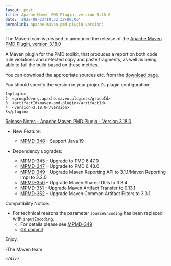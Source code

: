 ```yaml
---
layout: post
title: Apache Maven PMD Plugin, version 3.18.0
date: '2022-08-23T19:32:32+00:00'
permalink: apache-maven-pmd-plugin-version4
---
```

 <div class="post_body"><p>The Maven team is pleased to announce the release of the
<a href="https://maven.apache.org/plugins/maven-pmd-plugin/">Apache Maven PMD Plugin, version 3.18.0</a></p>
<p>A Maven plugin for the PMD toolkit, that produces a report on both code rule
violations and detected copy and paste fragments, as well as being able to fail
the build based on these metrics.</p>
<p>You can download the appropriate sources etc. from the
<a href="https://maven.apache.org/plugins/maven-pmd-plugin/download.cgi">download page</a>.</p>
<p>You should specify the version in your project's plugin configuration:</p>
<div class="highlight"><pre tabindex="0" class="chroma"><code class="language-xml" data-lang="xml"><span class="line"><span class="ln">1</span><span class="cl"><span class="nt">&lt;plugin&gt;</span>
</span></span><span class="line"><span class="ln">2</span><span class="cl">  <span class="nt">&lt;groupId&gt;</span>org.apache.maven.plugins<span class="nt">&lt;/groupId&gt;</span>
</span></span><span class="line"><span class="ln">3</span><span class="cl">  <span class="nt">&lt;artifactId&gt;</span>maven-pmd-plugin<span class="nt">&lt;/artifactId&gt;</span>
</span></span><span class="line"><span class="ln">4</span><span class="cl">  <span class="nt">&lt;version&gt;</span>3.18.0<span class="nt">&lt;/version&gt;</span>
</span></span><span class="line"><span class="ln">5</span><span class="cl"><span class="nt">&lt;/plugin&gt;</span>
</span></span></code></pre></div><p><a href="https://issues.apache.org/jira/secure/ReleaseNote.jspa?projectId=12317621&amp;version=12351813">Release Notes - Apache Maven PMD Plugin - Version 3.18.0</a></p>
<ul>
<li>
<p>New Feature:</p>
<ul>
<li><a href="https://issues.apache.org/jira/browse/MPMD-348">MPMD-348</a> - Support Java 19</li>
</ul>
</li>
<li>
<p>Dependency upgrades:</p>
<ul>
<li><a href="https://issues.apache.org/jira/browse/MPMD-345">MPMD-345</a> - Upgrade to PMD 6.47.0</li>
<li><a href="https://issues.apache.org/jira/browse/MPMD-347">MPMD-347</a> - Upgrade to PMD 6.48.0</li>
<li><a href="https://issues.apache.org/jira/browse/MPMD-349">MPMD-349</a> - Upgrade Maven Reporting API to 3.1.1/Maven Reporting Impl to 3.2.0</li>
<li><a href="https://issues.apache.org/jira/browse/MPMD-350">MPMD-350</a> - Upgrade Maven Shared Utils to 3.3.4</li>
<li><a href="https://issues.apache.org/jira/browse/MPMD-351">MPMD-351</a> - Upgrade Maven Artifact Transfer to 0.13.1</li>
<li><a href="https://issues.apache.org/jira/browse/MPMD-352">MPMD-352</a> - Upgrade Maven Common Artifact Filters to 3.3.1</li>
</ul>
</li>
</ul>
<p>Compatibility Notice:</p>
<ul>
<li>For technical reasons the parameter <code>sourceEncoding</code> has been replaced with <code>inputEncoding</code>.
<ul>
<li>For details please see <a href="https://issues.apache.org/jira/browse/MPMD-349">MPMD-349</a></li>
<li><a href="https://github.com/apache/maven-pmd-plugin/commit/2b7d2d7065bae1f984c82d210062064376fbd430">Git commit</a></li>
</ul>
</li>
</ul>
<p>Enjoy,</p>
<p>-The Maven team</p>

    </div>
